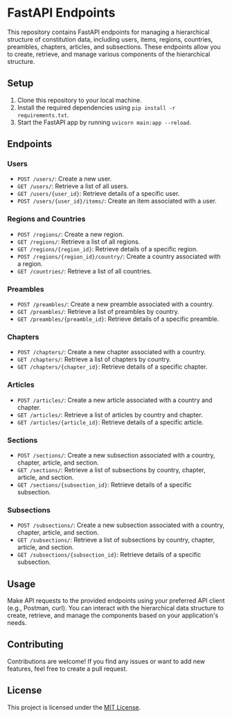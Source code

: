 # FastAPI Endpoints

This repository contains FastAPI endpoints for managing a hierarchical structure of constitution data, including users, items, regions, countries, preambles, chapters, articles, and subsections. These endpoints allow you to create, retrieve, and manage various components of the hierarchical structure.

## Setup

1. Clone this repository to your local machine.
2. Install the required dependencies using `pip install -r requirements.txt`.
3. Start the FastAPI app by running `uvicorn main:app --reload`.

## Endpoints

### Users

- `POST /users/`: Create a new user.
- `GET /users/`: Retrieve a list of all users.
- `GET /users/{user_id}`: Retrieve details of a specific user.
- `POST /users/{user_id}/items/`: Create an item associated with a user.

### Regions and Countries

- `POST /regions/`: Create a new region.
- `GET /regions/`: Retrieve a list of all regions.
- `GET /regions/{region_id}`: Retrieve details of a specific region.
- `POST /regions/{region_id}/country/`: Create a country associated with a region.
- `GET /countries/`: Retrieve a list of all countries.

### Preambles

- `POST /preambles/`: Create a new preamble associated with a country.
- `GET /preambles/`: Retrieve a list of preambles by country.
- `GET /preambles/{preamble_id}`: Retrieve details of a specific preamble.

### Chapters

- `POST /chapters/`: Create a new chapter associated with a country.
- `GET /chapters/`: Retrieve a list of chapters by country.
- `GET /chapters/{chapter_id}`: Retrieve details of a specific chapter.

### Articles

- `POST /articles/`: Create a new article associated with a country and chapter.
- `GET /articles/`: Retrieve a list of articles by country and chapter.
- `GET /articles/{article_id}`: Retrieve details of a specific article.

### Sections

- `POST /sections/`: Create a new subsection associated with a country, chapter, article, and section.
- `GET /sections/`: Retrieve a list of subsections by country, chapter, article, and section.
- `GET /sections/{subsection_id}`: Retrieve details of a specific subsection.

### Subsections

- `POST /subsections/`: Create a new subsection associated with a country, chapter, article, and section.
- `GET /subsections/`: Retrieve a list of subsections by country, chapter, article, and section.
- `GET /subsections/{subsection_id}`: Retrieve details of a specific subsection.

## Usage

Make API requests to the provided endpoints using your preferred API client (e.g., Postman, curl). You can interact with the hierarchical data structure to create, retrieve, and manage the components based on your application's needs.

## Contributing

Contributions are welcome! If you find any issues or want to add new features, feel free to create a pull request.

## License

This project is licensed under the [MIT License](LICENSE).

